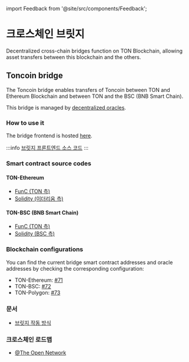 import Feedback from '@site/src/components/Feedback';

# 크로스체인 브릿지

Decentralized cross-chain bridges function on TON Blockchain, allowing asset transfers between this blockchain and the others.

## Toncoin bridge

The Toncoin bridge enables transfers of Toncoin between TON and Ethereum Blockchain and between TON and the BSC (BNB Smart Chain).

This bridge is managed by [decentralized oracles](/v3/documentation/infra/crosschain/bridge-addresses).

### How to use it

The bridge frontend is hosted [here](https://ton.org/bridge).

:::info
[브릿지 프론트엔드 소스 코드](https://github.com/ton-blockchain/bridge)
:::

### Smart contract source codes

#### TON-Ethereum

- [FunC (TON 측)](https://github.com/ton-blockchain/bridge-func)
- [Solidity (이더리움 측)](https://github.com/ton-blockchain/bridge-solidity/tree/eth_mainnet)

#### TON-BSC (BNB Smart Chain)

- [FunC (TON 측)](https://github.com/ton-blockchain/bridge-func/tree/bsc)
- [Solidity (BSC 측)](https://github.com/ton-blockchain/bridge-solidity/tree/bsc_mainnet)

### Blockchain configurations

You can find the current bridge smart contract addresses and oracle addresses by checking the corresponding configuration:

- TON-Ethereum: [#71](https://github.com/ton-blockchain/ton/blob/35d17249e6b54d67a5781ebf26e4ee98e56c1e50/crypto/block/block.tlb#L738)
- TON-BSC: [#72](https://github.com/ton-blockchain/ton/blob/35d17249e6b54d67a5781ebf26e4ee98e56c1e50/crypto/block/block.tlb#L739)
- TON-Polygon: [#73](https://github.com/ton-blockchain/ton/blob/35d17249e6b54d67a5781ebf26e4ee98e56c1e50/crypto/block/block.tlb#L740)

### 문서

- [브릿지 작동 방식](https://github.com/ton-blockchain/TIPs/issues/24)

### 크로스체인 로드맵

- [@The Open Network](https://t.me/tonblockchain/146)

<Feedback />

